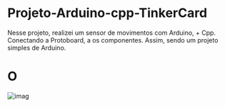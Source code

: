 # Projeto-Arduino-cpp-TinkerCard
 
  Nesse projeto, realizei um sensor de movimentos com Arduino, + Cpp. Conectando a Protoboard, a os componentes. Assim, sendo um projeto simples de Arduino.

# O
  
![imag](https://github.com/user-attachments/assets/a318b6ee-bb10-40b8-add4-95fb8471fec1)
